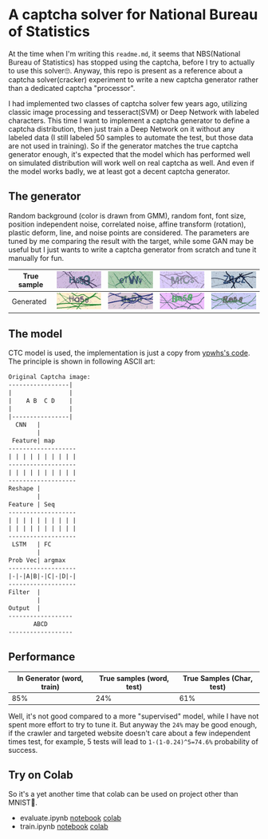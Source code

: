 
# A captcha solver for National Bureau of Statistics

At the time when I'm writing this `readme.md`, it seems that NBS(National Bureau of Statistics) has stopped using the captcha, before I try to actually to use this solver🙄. Anyway, this repo is present as a reference about a captcha solver(cracker) experiment to write a new captcha generator rather than a dedicated captcha "processor".

I had implemented two classes of captcha solver few years ago, utilizing classic image processing and tesseract(SVM) or Deep Network with labeled characters. This time I want to implement a captcha generator to define a captcha distribution, then just train a Deep Network on it without any labeled data (I still labeled 50 samples to automate the test, but those data are not used in training). So if the generator matches the true captcha generator enough, it's expected that the model which has performed well on simulated distribution will work well on real captcha as well. And even if the model works badly, we at least got a decent captcha generator.

## The generator

Random background (color is drawn from GMM), random font, font size, position independent noise, correlated noise, affine transform (rotation), plastic deform, line, and noise points are considered. The parameters are tuned by me comparing the result with the target, while some GAN may be useful but I just wants to write a captcha generator from scratch and tune it manually for fun.


| True sample | <img src="labeled_data/0017.jpg"> | <img src="labeled_data/0001.jpg"> | <img src="labeled_data/0002.jpg"> | <img src="labeled_data/0003.jpg"> |
|-----|-----|-----|-----|----|
| Generated | <img src="generated/1.png"> | <img src="generated/2.png"> | <img src="generated/3.png"> | <img src="generated/4.png"> |


## The model

CTC model is used, the implementation is just a copy from [ypwhs's code](https://github.com/ypwhs/captcha_break/blob/master/ctc_pytorch.ipynb). The principle is shown in following ASCII art:

```
Original Captcha image:
-----------------|
|                |
|    A B  C D    |
|                |
|----------------|
  CNN   |
        |  
 Feature| map
-------------------
| | | | | | | | | |
-------------------
| | | | | | | | | |
-------------------
Reshape |
        | 
Feature | Seq
-------------------
| | | | | | | | | |
| | | | | | | | | |
-------------------
 LSTM   | FC
        |
Prob Vec| argmax
-------------------
|-|-|A|B|-|C|-|D|-|
-------------------
Filter  |
        |
Output  |
------------------
       ABCD
------------------
```

## Performance

| In Generator (word, train) | True samples (word, test) | True Samples (Char, test) |
|-----|-----|-----|
| 85% | 24% | 61% |

Well, it's not good compared to a more "supervised" model, while I have not spent more effort to try to tune it. But anyway the `24%` may be good enough, if the crawler and targeted website doesn't care about a few independent times test, for example, 5 tests will lead to `1-(1-0.24)^5=74.6%` probability of success.

## Try on Colab

So it's a yet another time that colab can be used on project other than MNIST🤔.

* evaluate.ipynb [notebook](evaluate.ipynb) [colab](https://colab.research.google.com/drive/14hNVuULwYmDzvwB8AbBP_0czUCYLJo2i?usp=sharing)
* train.ipynb [notebook](train.ipynb) [colab](https://colab.research.google.com/drive/12SPkxr3uHESQTdGbNVBpgEvRy-7b9Z6Y?usp=sharing)
